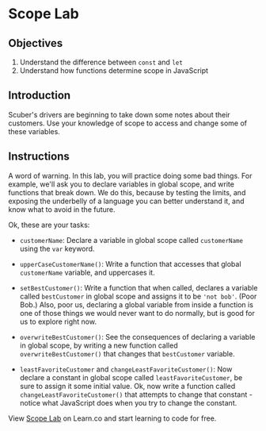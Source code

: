 # Scope Lab

## Objectives
1. Understand the difference between `const` and `let`
2. Understand how functions determine scope in JavaScript

## Introduction
Scuber's drivers are beginning to take down some notes about their customers. Use your knowledge of scope to access and change some of these variables.

## Instructions
A word of warning. In this lab, you will practice doing some bad things. For example, we'll ask you to declare variables in global scope, and write functions that break down. We do this, because by testing the limits, and exposing the underbelly of a language you can better understand it, and know what to avoid in the future.

Ok, these are your tasks:
* `customerName`: Declare a variable in global scope called `customerName` using the `var` keyword.

* `upperCaseCustomerName()`: Write a function that accesses that global `customerName` variable, and uppercases it.

* `setBestCustomer()`: Write a function that when called, declares a variable called `bestCustomer` in global scope and assigns it to be `'not bob'`. (Poor Bob.) Also, poor us, declaring a global variable from inside a function is one of those things we would never want to do normally, but is good for us to explore right now.

* `overwriteBestCustomer()`: See the consequences of declaring a variable in global scope, by writing a new function called `overwriteBestCustomer()` that changes that `bestCustomer` variable.

* `leastFavoriteCustomer` and `changeLeastFavoriteCustomer()`: Now declare a constant in global scope called `leastFavoriteCustomer`, be sure to assign it some initial value. Ok, now write a function called `changeLeastFavoriteCustomer()` that attempts to change that constant - notice what JavaScript does when you try to change the constant.

<p class='util--hide'>View <a href='https://learn.co/lessons/js-principles-scope-lab'>Scope Lab</a> on Learn.co and start learning to code for free.</p>
